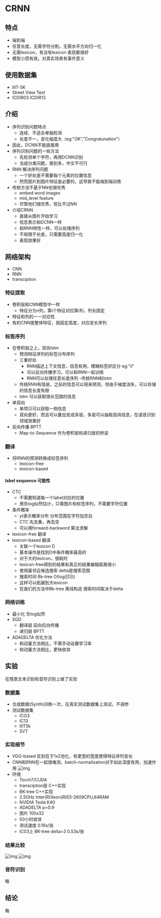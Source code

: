 # CRNN

## 特点
- 端到端
- 任意长度，无需字符分割，无需水平方向归一化
- 无需lexicon，有没有lexicon 表现都很好
- 模型小而有效，对真实场景有事件意义

## 使用数据集
- IIIT-5K
- Street View Text 
- ICDIR03 ICDIR13

## 介绍
- 序列识别问题特点
    + 连续、不适合单独检测
    + 长度不一，变化幅度大（eg:"OK","Congratunation"）
- 因此，DCNN不能直接用
- 序列识别问题的一些方法
    + 先检测单个字符，再用DCNN识别
    + 当成分类问题，类别多，中文不可行
- RNN 解决序列问题
    + 一个好处是不需要每个元素的位置信息
    + 然而图片到图片特征是必要的，这导致不能端到端训练
- 传统方法不基于NN也很优秀
    + embed word images
    + mid_level feature 
    + 尽管他们很优秀，但比不过NN
- 介绍CRNN
    + 直接从图片开始学习
    + 信息表示和DCNN一样
    + 和RNN特性一样，可以处理序列
    + 不局限于长度，只需要高度归一化
    + 表现效果好

## 网络架构
- CNN
- RNN
- transciption

### 特征提取
- 卷积层和CNN模型中一样
    + 特征分为n列，第i个特征对应第i列，列长固定
- 特征和列的一一对应性
- 有的CNN提整体特征，我固定高度，对应变长序列

### 标签序列
- 在卷积层之上，双向lstm
    + 预测特征序列的标签分布序列
    + 三重好处
        + RNN描述上下文信息，信息有用，模糊标签好区分 eg:"il"
        + 可以反向传播学习，可以和RNN一起训练
        + RNN可以处理任意长度序列
-传统RNN和lstm
    + 传统RNN有隐层，之前的信息可以用来预测，但由于梯度消失，可以存储的信息长度有限
    + lstm 可以获取很长范围的信息
- 单双向
    + 单项只可以获取一侧信息
    + 双向更好，而且可以叠加变成多层，多层可以抽取高纬信息，在语音识别领域效果好
- 反向传播 BPTT
    + Map-to-Sequence 作为卷积层和递归层的桥梁

### 翻译
- 将RNN的预测转换成标签序列
    - lexicon-free
    - lexicon-based
#### label sequence 可能性
- CTC
    + 不需要知道每一个label对应的位置
    + 用负log似然估计，只需图片和标签序列，不需要字符位置
- 条件概率
    + yt表示概率分布 分布范围在字符加空白
    + CTC 先去重，再去空
    + 可以用forward-backword 算法求解
- lexicon-free 翻译
- lexicon-based 翻译
    + 关联一个lexicon D
    + 基本操作是找到D中条件概率最高的
    + 对于大的lexicon，很耗时
    + lexicon-free得到的结果和真正的结果编辑距离很小
    + 使用最邻近候选搜索 delta是搜索范围
    + 搜索时间 Bk-tree O(log(|D|))
    + 这样可以拓展到大lexicon
    + 在我们的方法中Bk-tree 离线构造 搜索时间取决于delta

### 网络训练
- 最小化 负log似然
- SGD 
    + 翻译层 前向后向传播
    + 递归层 BPTT
- ADADELTA 优化方法
    + 和动量方法相比，不需手动设置学习率
    + 和动量方法相比，更快收敛

## 实验
在情景文本识别和音符识别上做了实验
### 数据集
- 合成数据(Synth)训练一次，在真实测试数据集上测试，不调参
- 测试数据集
    + ICO3
    + IC13
    + IIIT5k
    + SVT
### 实现细节
- VGG-based 区别在于1x2池化，有更宽的宽度使得特征序列变长
- CNN和RNN在一起很难测，batch-normalization对于如此深度有用，加速作用
![img](pic_resource\table1.PNG)
- 环境
    + Torch7/CUDA
    + transciption层 C++实现 
    + BK-tree C++实现
    + 2.5GHz Inter(R)Xeon(R)E5-2609CPU,64RAM
    + NVIDIA Tesla K40
    + ADADELTA p=0.9
    + 图片 100x32
    + 50小时收敛
    + 测试速度 0.16s/张
    + IC03上 BK-tree delta=3 0.53s/张

### 结果比较
![img](pic_resource\table2.PNG)
![img](pic_resource\table3.PNG)

### 音符识别
略

## 结论 
略